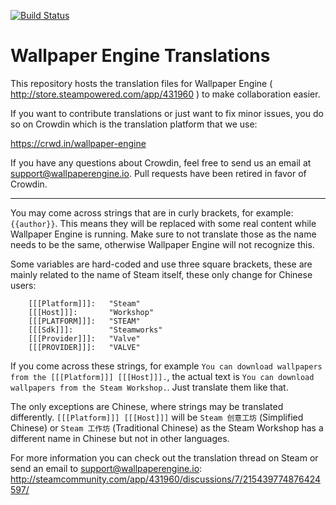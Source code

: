 [![Build Status](https://travis-ci.com/Wallpaper-Engine-Team/wallpaper-engine-translations.svg?branch=master)](https://travis-ci.com/Wallpaper-Engine-Team/wallpaper-engine-translations)

# Wallpaper Engine Translations

This repository hosts the translation files for Wallpaper Engine ( http://store.steampowered.com/app/431960 ) to make collaboration easier.

If you want to contribute translations or just want to fix minor issues, you do so on Crowdin which is the translation platform that we use:

https://crwd.in/wallpaper-engine

If you have any questions about Crowdin, feel free to send us an email at support@wallpaperengine.io. Pull requests have been retired in favor of Crowdin.

---------------------------

You may come across strings that are in curly brackets, for example: `{{author}}`. This means they will be replaced with some real content while Wallpaper Engine is running. Make sure to not translate those as the name needs to be the same, otherwise Wallpaper Engine will not recognize this.

Some variables are hard-coded and use three square brackets, these are mainly related to the name of Steam itself, these only change for Chinese users:

```
	[[[Platform]]]:   "Steam"
	[[[Host]]]:       "Workshop"
	[[[PLATFORM]]]:   "STEAM"
	[[[Sdk]]]:        "Steamworks"
	[[[Provider]]]:   "Valve"
	[[[PROVIDER]]]:   "VALVE"
```

If you come across these strings, for example `You can download wallpapers from the [[[Platform]]] [[[Host]]].`, the actual text is `You can download wallpapers from the Steam Workshop.`. Just translate them like that.

The only exceptions are Chinese, where strings may be translated differently. `[[[Platform]]] [[[Host]]]` will be `Steam 创意工坊` (Simplified Chinese) or `Steam 工作坊` (Traditional Chinese) as the Steam Workshop has a different name in Chinese but not in other languages.

For more information you can check out the translation thread on Steam or send an email to support@wallpaperengine.io: http://steamcommunity.com/app/431960/discussions/7/215439774876424597/

